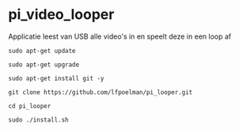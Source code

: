 # pi_video_looper
Applicatie leest van USB alle video's in en speelt deze in een loop af

`sudo apt-get update`

`sudo apt-get upgrade`

`sudo apt-get install git -y`

`git clone https://github.com/lfpoelman/pi_looper.git`

`cd pi_looper`

`sudo ./install.sh`

